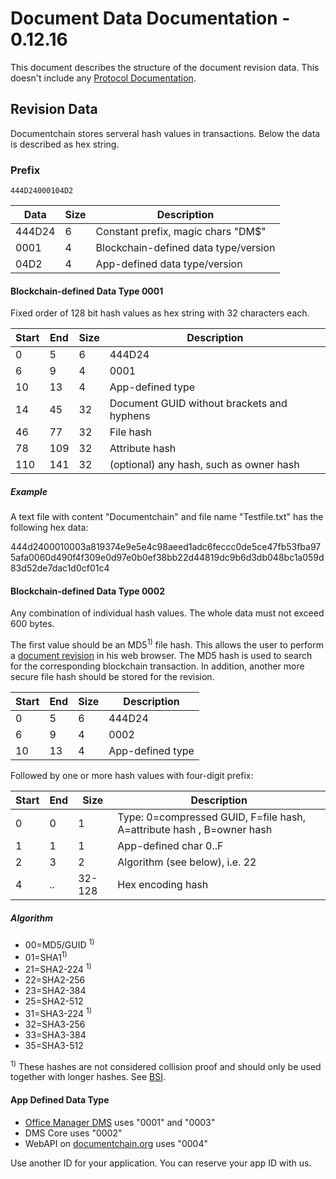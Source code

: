 Document Data Documentation - 0.12.16
=====================================

This document describes the structure of the document revision data. This doesn't include any [Protocol Documentation](protocol-documentation.md).

## Revision Data

Documentchain stores serveral hash values in transactions. Below the data is described as hex string.

### Prefix

`444D24000104D2`

| Data | Size | Description |
| ---------- | ---------- | ----------- |
| 444D24 | 6 | Constant prefix, magic chars "DM$" |
| 0001 | 4 | Blockchain-defined data type/version |
| 04D2 | 4 | App-defined data type/version |

#### Blockchain-defined Data Type 0001

Fixed order of 128 bit hash values as hex string with 32 characters each.

| Start | End | Size | Description |
| ---------- | ---------- | ----------- | ----------- |
| 0 | 5 | 6 | 444D24 |
| 6 | 9 | 4 | 0001 |
| 10 | 13 | 4 | App-defined type |
| 14 | 45 | 32 | Document GUID without brackets and hyphens |
| 46 | 77 | 32 | File hash |
| 78 | 109 | 32 | Attribute hash |
| 110 | 141  | 32 | (optional) any hash, such as owner hash |

##### Example

A text file with content "Documentchain" and file name "Testfile.txt" has the following hex data:

444d2400010003a819374e9e5e4c98aeed1adc6feccc0de5ce47fb53fba975afa0060d490f4f309e0d97e0b0ef38bb22d44819dc9b6d3db048bc1a059d83d52de7dac1d0cf01c4

#### Blockchain-defined Data Type 0002

Any combination of individual hash values. The whole data must not exceed 600 bytes.

The first value should be an MD5<sup>1)</sup> file hash. This allows the user to perform a [document revision](https://documentchain.org/news/document-index/) 
in his web browser. The MD5 hash is used to search for the corresponding blockchain transaction. In addition, another more secure file hash should be stored for the revision.

| Start | End | Size | Description |
| ---------- | ---------- | ---------- | ---------- |
| 0 | 5 | 6 | 444D24 |
| 6 | 9 | 4 | 0002 |
| 10 | 13 | 4 | App-defined type |

Followed by one or more hash values with four-digit prefix:

| Start | End | Size | Description |
| ---------- | ---------- | ----------- | ----------- |
| 0 | 0 | 1 | Type: 0=compressed GUID, F=file hash, A=attribute hash , B=owner hash |
| 1 | 1 | 1 | App-defined char 0..F |
| 2 | 3 | 2 | Algorithm (see below), i.e. 22 |
| 4 | .. | 32-128 | Hex encoding hash |

##### Algorithm
* 00=MD5/GUID <sup>1)</sup>
* 01=SHA1<sup>1)</sup>
* 21=SHA2-224 <sup>1)</sup>
* 22=SHA2-256
* 23=SHA2-384
* 25=SHA2-512
* 31=SHA3-224 <sup>1)</sup>
* 32=SHA3-256
* 33=SHA3-384
* 35=SHA3-512

<sup>1)</sup> These hashes are not considered collision proof and should only be used together with longer hashes. See [BSI](https://www.bsi.bund.de/EN/Publications/TechnicalGuidelines/tr02102/tr02102_node.html).

#### App Defined Data Type

* [Office Manager DMS](https://www.officemanager.de/) uses "0001" and "0003"
* DMS Core uses "0002"
* WebAPI on [documentchain.org](https://api.documentchain.org/) uses "0004"

Use another ID for your application. You can reserve your app ID with us.
